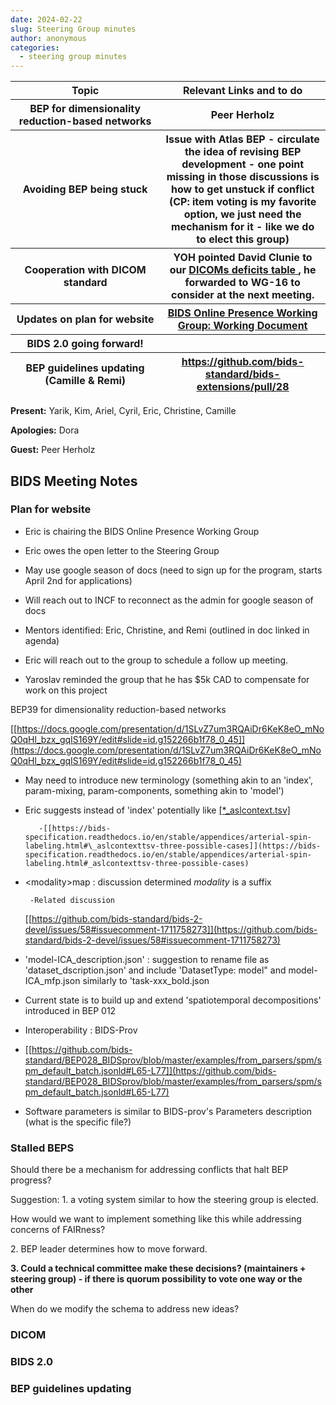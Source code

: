 ```yaml
---
date: 2024-02-22
slug: Steering Group minutes
author: anonymous
categories:
  - steering group minutes
---
```


<!-- more -->

<table>
 <colgroup>
  <col style="width: 47%"/>
  <col style="width: 52%"/>
 </colgroup>
 <thead>
  <tr class="header">
   <th>
    <strong>
     Topic
    </strong>
   </th>
   <th>
    <strong>
     Relevant Links and to do
    </strong>
   </th>
  </tr>
  <tr class="odd">
   <th>
    BEP for dimensionality reduction-based networks
   </th>
   <th>
    Peer Herholz
   </th>
  </tr>
  <tr class="header">
   <th>
    Avoiding BEP being stuck
   </th>
   <th>
    Issue with Atlas BEP - circulate the idea of revising BEP
development - one point missing in those discussions is how to get
unstuck if conflict (CP: item voting is my favorite option, we just
need the mechanism for it - like we do to elect this group)
   </th>
  </tr>
  <tr class="odd">
   <th>
    Cooperation with DICOM standard
   </th>
   <th>
    YOH pointed David Clunie to our
    <a href="https://docs.google.com/spreadsheets/u/0/d/1wcal4qi2z14bSKm7lTuqyzb3FdvmCDfXHl0iMhIFeaE/edit">
     <u>
      DICOMs
deficits table
     </u>
    </a>
    , he forwarded to WG-16 to consider at the next
meeting.
   </th>
  </tr>
  <tr class="header">
   <th>
    Updates on plan for website
   </th>
   <th>
    <a href="https://docs.google.com/document/d/1miuxSWHcSq0CQ-aufe8Ho0IJpJOirUogCd2HNOi5FHY/edit#heading=h.li30raxumiv7">
     <u>
      BIDS
Online Presence Working Group: Working Document
     </u>
    </a>
   </th>
  </tr>
  <tr class="odd">
   <th>
    BIDS 2.0 going forward!
   </th>
   <th>
   </th>
  </tr>
  <tr class="header">
   <th>
    BEP guidelines updating (Camille &amp; Remi)
   </th>
   <th>
    <a href="https://github.com/bids-standard/bids-extensions/pull/28">
     <u>
      https://github.com/bids-standard/bids-extensions/pull/28
     </u>
    </a>
   </th>
  </tr>
 </thead>
 <tbody>
 </tbody>
</table>

**Present:** Yarik, Kim, Ariel, Cyril, Eric, Christine, Camille

**Apologies:** Dora

**Guest:** Peer Herholz

## BIDS Meeting Notes

### Plan for website

- Eric is chairing the BIDS Online Presence Working Group

- Eric owes the open letter to the Steering Group

- May use google season of docs (need to sign up for the program,
  starts April 2nd for applications)

- Will reach out to INCF to reconnect as the admin for google
  season of docs

- Mentors identified: Eric, Christine, and Remi (outlined in doc
  linked in agenda)

- Eric will reach out to the group to schedule a follow up meeting.

- Yaroslav reminded the group that he has \$5k CAD to compensate for
  work on this project

BEP39 for dimensionality reduction-based networks

[[https://docs.google.com/presentation/d/1SLvZ7um3RQAiDr6KeK8eO_mNoQ0qHl_bzx_gqIS169Y/edit#slide=id.g152266b1f78_0_45]](https://docs.google.com/presentation/d/1SLvZ7um3RQAiDr6KeK8eO_mNoQ0qHl_bzx_gqIS169Y/edit#slide=id.g152266b1f78_0_45)

- May need to introduce new terminology (something akin to an
  \'index', param-mixing, param-components, something akin to
  \'model')

- Eric suggests instead of \'index' potentially like
  [[\*\_aslcontext.tsv]](https://bids-specification.readthedocs.io/en/stable/appendices/arterial-spin-labeling.html#_aslcontexttsv-three-possible-cases)

         -[[https://bids-specification.readthedocs.io/en/stable/appendices/arterial-spin-labeling.html#\_aslcontexttsv-three-possible-cases]](https://bids-specification.readthedocs.io/en/stable/appendices/arterial-spin-labeling.html#_aslcontexttsv-three-possible-cases)

- \<modality\>map : discussion determined _modality_ is a suffix

       -Related discussion

  [[https://github.com/bids-standard/bids-2-devel/issues/58#issuecomment-1711758273]](https://github.com/bids-standard/bids-2-devel/issues/58#issuecomment-1711758273)

- \'model-ICA_description.json' : suggestion to rename file as
  \'dataset_dscription.json' and include \'DatasetType: model" and
  model-ICA_mfp.json similarly to \'task-xxx_bold.json

- Current state is to build up and extend \'spatiotemporal
  decompositions' introduced in BEP 012

- Interoperability : BIDS-Prov

- [[https://github.com/bids-standard/BEP028_BIDSprov/blob/master/examples/from_parsers/spm/spm_default_batch.jsonld#L65-L77]](https://github.com/bids-standard/BEP028_BIDSprov/blob/master/examples/from_parsers/spm/spm_default_batch.jsonld#L65-L77)

- Software parameters is similar to BIDS-prov's Parameters
  description (what is the specific file?)

### Stalled BEPS

Should there be a mechanism for addressing conflicts that halt BEP
progress?

Suggestion: 1. a voting system similar to how the steering group is
elected.

How would we want to implement something like this while addressing
concerns of FAIRness?

2\. BEP leader determines how to move forward.

**3. Could a technical committee make these decisions? (maintainers +
steering group) - if there is quorum possibility to vote one way or the
other**

When do we modify the schema to address new ideas?

### DICOM

### BIDS 2.0

### BEP guidelines updating
